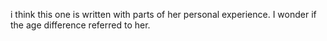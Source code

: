 i think this one is written with parts of her personal experience. I wonder if the age difference referred to her.